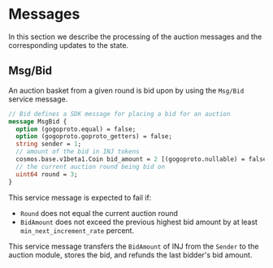 # Messages

In this section we describe the processing of the auction messages and the corresponding updates to the state.

## Msg/Bid

An auction basket from a given round is bid upon by using the `Msg/Bid` service message.

```protobuf
// Bid defines a SDK message for placing a bid for an auction
message MsgBid {
  option (gogoproto.equal) = false;
  option (gogoproto.goproto_getters) = false;
  string sender = 1;
  // amount of the bid in INJ tokens
  cosmos.base.v1beta1.Coin bid_amount = 2 [(gogoproto.nullable) = false];
  // the current auction round being bid on
  uint64 round = 3;
}
```

This service message is expected to fail if:

* `Round` does not equal the current auction round
* `BidAmount` does not exceed the previous highest bid amount by at least `min_next_increment_rate` percent.

This service message transfers the `BidAmount` of INJ from the `Sender` to the auction module, stores the bid, and refunds the last bidder's bid amount.
